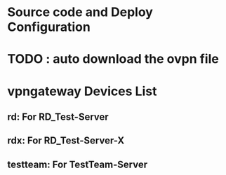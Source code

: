 # Source code and Deploy Configuration

# TODO : auto download the ovpn file

# vpngateway Devices List
##       rd: For RD_Test-Server
##      rdx: For RD_Test-Server-X 
## testteam: For TestTeam-Server
